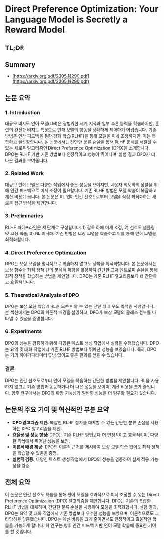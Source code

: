 # Direct Preference Optimization: Your Language Model is Secretly a Reward Model
## TL;DR
## Summary
- [https://arxiv.org/pdf/2305.18290.pdf](https://arxiv.org/pdf/2305.18290.pdf)

## 논문 요약

### 1. Introduction
대규모 비지도 언어 모델(LM)은 광범위한 세계 지식과 일부 추론 능력을 학습하지만, 훈련의 완전한 비지도 특성으로 인해 모델의 행동을 정확하게 제어하기 어렵습니다. 기존 방법은 인간 피드백을 통한 강화 학습(RLHF)을 통해 모델을 미세 조정하지만, 이는 복잡하고 불안정합니다. 본 논문에서는 간단한 분류 손실을 통해 RLHF 문제를 해결할 수 있는 새로운 알고리즘인 Direct Preference Optimization (DPO)을 소개합니다. DPO는 RLHF 기반 기존 방법보다 안정적이고 성능이 뛰어나며, 실험 결과 DPO가 더 나은 결과를 보여줍니다.

### 2. Related Work
대규모 언어 모델은 다양한 작업에서 좋은 성능을 보이지만, 사용자 의도와의 정렬을 위해 인간 피드백으로 미세 조정이 필요합니다. 기존 RLHF 방법은 모델 학습이 복잡하고 계산 비용이 큽니다. 본 논문은 RL 없이 인간 선호도로부터 모델을 직접 최적화하는 새로운 접근 방식을 제안합니다.

### 3. Preliminaries
RLHF 파이프라인은 세 단계로 구성됩니다: 1) 감독 하에 미세 조정, 2) 선호도 샘플링 및 보상 학습, 3) RL 최적화. 기존 방법은 보상 모델을 학습하고 이를 통해 언어 모델을 최적화합니다.

### 4. Direct Preference Optimization
DPO는 보상 모델을 명시적으로 학습하지 않고도 정책을 최적화합니다. 본 논문에서는 보상 함수와 최적 정책 간의 분석적 매핑을 활용하여 간단한 교차 엔트로피 손실을 통해 최적 정책을 학습하는 방법을 제안합니다. DPO는 기존 RLHF 알고리즘보다 더 간단하고 효율적입니다.

### 5. Theoretical Analysis of DPO
DPO는 보상 모델 학습과 RL을 모두 피할 수 있는 단일 최대 우도 목적을 사용합니다. 본 섹션에서는 DPO의 이론적 배경을 설명하고, DPO가 보상 모델의 클래스 전부를 나타낼 수 있음을 증명합니다.

### 6. Experiments
DPO의 성능을 검증하기 위해 다양한 텍스트 생성 작업에서 실험을 수행했습니다. DPO는 요약 및 대화 작업에서 기존 RLHF 방법보다 뛰어난 성능을 보였습니다. 특히, DPO는 거의 하이퍼파라미터 튜닝 없이도 좋은 결과를 얻을 수 있습니다.

### 결론
DPO는 인간 선호도로부터 언어 모델을 학습하는 간단한 방법을 제안합니다. RL을 사용하지 않고도 기존 방법과 동등하거나 더 나은 성능을 보이며, 계산 비용을 크게 줄입니다. 향후 연구에서는 DPO의 확장 가능성과 일반화 성능을 더 탐구할 필요가 있습니다.

## 논문의 주요 기여 및 혁신적인 부분 요약
- **DPO 알고리즘 제안:** 복잡한 RLHF 절차를 대체할 수 있는 간단한 분류 손실을 사용하는 DPO 알고리즘을 제안.
- **효율성 및 성능 향상:** DPO는 기존 RLHF 방법보다 더 안정적이고 효율적이며, 다양한 작업에서 뛰어난 성능을 보임.
- **이론적 배경 제공:** DPO의 이론적 근거를 제시하여 보상 모델 학습 없이도 최적 정책을 학습할 수 있음을 증명.
- **실험적 검증:** 다양한 텍스트 생성 작업에서 DPO의 성능을 검증하여 실제 적용 가능성을 입증.

## 전체 요약
이 논문은 인간 선호도 학습을 통해 언어 모델을 효과적으로 미세 조정할 수 있는 Direct Preference Optimization (DPO) 알고리즘을 제안합니다. DPO는 기존의 복잡한 RLHF 방법을 대체하며, 간단한 분류 손실을 사용하여 모델을 최적화합니다. 실험 결과, DPO는 요약 및 대화 작업에서 기존 방법보다 우수한 성능을 보였으며, 이론적으로도 그 타당성을 입증했습니다. DPO는 계산 비용을 크게 줄이면서도 안정적이고 효율적인 학습을 가능하게 합니다. 이 연구는 향후 인간 피드백 기반 언어 모델 학습에 중요한 기여를 할 것입니다.
